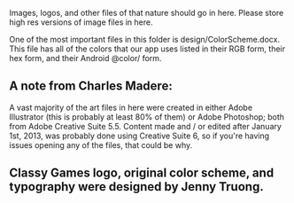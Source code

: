 ﻿Images, logos, and other files of that nature should go in here. Please store high res versions of image files in here.

One of the most important files in this folder is design/ColorScheme.docx. This file has all of the colors that our app uses listed in their RGB form, their hex form, and their Android @color/ form.

## A note from Charles Madere: ##
A vast majority of the art files in here were created in either Adobe Illustrator (this is probably at least 80% of them) or Adobe Photoshop; both from Adobe Creative Suite 5.5. Content made and / or edited after January 1st, 2013, was probably done using Creative Suite 6, so if you're having issues opening any of the files, that could be why.

## Classy Games logo, original color scheme, and typography were designed by Jenny Truong. ##